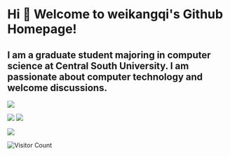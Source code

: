 # Hi 🎉 Welcome to weikangqi's Github Homepage!
## I am a graduate student majoring in computer science at Central South University. I am passionate about computer technology and welcome discussions.
<img src="https://readme-typing-svg.herokuapp.com/?lines=Welcome,%20visitor!;Hello%20Github%20World!&font=Roboto" />
<p>
<img src="https://img.shields.io/static/v1?label=Program&message=Python&color=blue"/>
<img src="https://img.shields.io/static/v1?label=Program&message=C&color=blue"/>


![](https://github-readme-stats.vercel.app/api?username=weikangqi&show_icons=true&theme=tokyonight&count_private=true)

![Visitor Count](https://profile-counter.glitch.me/weikangqi/count.svg)




